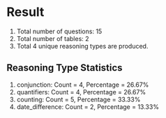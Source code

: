# Result<br/>
1. Total number of questions: 15<br/>
2. Total number of tables: 2<br/>
3. Total 4 unique reasoning types are produced.<br/>
## **Reasoning Type Statistics**<br/>
1. conjunction: Count = 4, Percentage = 26.67%<br/>
2. quantifiers: Count = 4, Percentage = 26.67%<br/>
3. counting: Count = 5, Percentage = 33.33%<br/>
4. date_difference: Count = 2, Percentage = 13.33%<br/>
